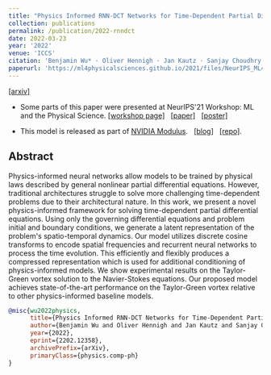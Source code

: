 ```yaml
---
title: "Physics Informed RNN-DCT Networks for Time-Dependent Partial Differential Equations"
collection: publications
permalink: /publication/2022-rnndct
date: 2022-03-23
year: '2022'
venue: 'ICCS'
citation: 'Benjamin Wu* · Oliver Hennigh · Jan Kautz · Sanjay Choudhry · <b>Wonmin Byeon*</b> <b>|</b> <b> (*) equal contributions </b> <b>|</b> <i>ICCS 2022</i> '
paperurl: 'https://ml4physicalsciences.github.io/2021/files/NeurIPS_ML4PS_2021_121.pdf'
---
```

[[arxiv]](https://arxiv.org/abs/2202.12358) &nbsp;

* Some parts of this paper were presented at NeurIPS'21 Workshop: ML and the Physical Science. [[workshop page]](https://ml4physicalsciences.github.io/2021/) &nbsp;
[[paper]](https://ml4physicalsciences.github.io/2021/files/NeurIPS_ML4PS_2021_121.pdf) &nbsp;
[[poster]](https://ml4physicalsciences.github.io/2021/files/NeurIPS_ML4PS_2021_121_poster.png) &nbsp;

* This model is released as part of [NVIDIA Modulus](https://developer.nvidia.com/modulus). &nbsp;
 [[blog]](https://developer.nvidia.com/blog/develop-physics-informed-machine-learning-models-with-graph-neural-networks/) &nbsp; [[repo]](https://github.com/NVIDIA/modulus).

## Abstract
 Physics-informed neural networks allow models to be trained by physical laws described by general nonlinear partial differential equations. However, traditional architectures struggle to solve more challenging time-dependent problems due to their architectural nature. In this work, we present a novel physics-informed framework for solving time-dependent partial differential equations. Using only the governing differential equations and problem initial and boundary conditions, we generate a latent representation of the problem's spatio-temporal dynamics. Our model utilizes discrete cosine transforms to encode spatial frequencies and recurrent neural networks to process the time evolution. This efficiently and flexibly produces a compressed representation which is used for additional conditioning of physics-informed models. We show experimental results on the Taylor-Green vortex solution to the Navier-Stokes equations. Our proposed model achieves state-of-the-art performance on the Taylor-Green vortex relative to other physics-informed baseline models.


```bib
@misc{wu2022physics,
      title={Physics Informed RNN-DCT Networks for Time-Dependent Partial Differential Equations}, 
      author={Benjamin Wu and Oliver Hennigh and Jan Kautz and Sanjay Choudhry and Wonmin Byeon},
      year={2022},
      eprint={2202.12358},
      archivePrefix={arXiv},
      primaryClass={physics.comp-ph}
}
```

